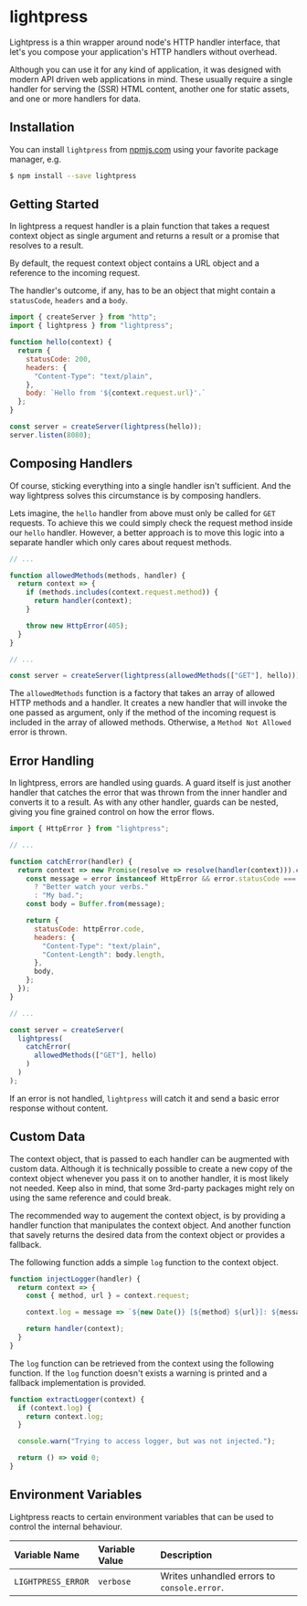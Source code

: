 # lightpress

Lightpress is a thin wrapper around node's HTTP handler interface, that let's
you compose your application's HTTP handlers without overhead.

Although you can use it for any kind of application, it was designed with
modern API driven web applications in mind. These usually require a single
handler for serving the (SSR) HTML content, another one for static assets, and
one or more handlers for data.

## Installation

You can install `lightpress` from [npmjs.com](https://www.npmjs.com) using your
favorite package manager, e.g.

```bash
$ npm install --save lightpress
```

## Getting Started

In lightpress a request handler is a plain function that takes a request context
object as single argument and returns a result or a promise that resolves
to a result.

By default, the request context object contains a URL object and a reference to
the incoming request.

The handler's outcome, if any, has to be an object that might contain a
`statusCode`, `headers` and a `body`.

```js
import { createServer } from "http";
import { lightpress } from "lightpress";

function hello(context) {
  return {
    statusCode: 200,
    headers: {
      "Content-Type": "text/plain",
    },
    body: `Hello from '${context.request.url}'.`
  };
}

const server = createServer(lightpress(hello));
server.listen(8080);
```

## Composing Handlers

Of course, sticking everything into a single handler isn't sufficient. And the
way lightpress solves this circumstance is by composing handlers.

Lets imagine, the `hello` handler from above must only be called for `GET`
requests. To achieve this we could simply check the request method inside our
`hello` handler. However, a better approach is to move this logic into a
separate handler which only cares about request methods.

```js
// ...

function allowedMethods(methods, handler) {
  return context => {
    if (methods.includes(context.request.method)) {
      return handler(context);
    }

    throw new HttpError(405);
  }
}

// ...

const server = createServer(lightpress(allowedMethods(["GET"], hello)));
```

The `allowedMethods` function is a factory that takes an array of allowed HTTP
methods and a handler. It creates a new handler that will invoke the one passed
as argument, only if the method of the incoming request is included in the array
of allowed methods. Otherwise, a `Method Not Allowed` error is thrown.

## Error Handling

In lightpress, errors are handled using guards. A guard itself is just another
handler that catches the error that was thrown from the inner handler and
converts it to a result. As with any other handler, guards can be nested, giving
you fine grained control on how the error flows.

```js
import { HttpError } from "lightpress";

// ...

function catchError(handler) {
  return context => new Promise(resolve => resolve(handler(context))).catch(error => {
    const message = error instanceof HttpError && error.statusCode === 405
      ? "Better watch your verbs."
      : "My bad.";
    const body = Buffer.from(message);

    return {
      statusCode: httpError.code,
      headers: {
        "Content-Type": "text/plain",
        "Content-Length": body.length,
      },
      body,
    };
  });
}

// ...

const server = createServer(
  lightpress(
    catchError(
      allowedMethods(["GET"], hello)
    )
  )
);
```

If an error is not handled, `lightpress` will catch it and send a basic error
response without content.

## Custom Data

The context object, that is passed to each handler can be augmented with custom
data.  Although it is technically possible to create a new copy of the context
object whenever you pass it on to another handler, it is most likely not needed.
Keep also in mind, that some 3rd-party packages might rely on using the same
reference and could break.

The recommended way to augement the context object, is by providing a handler
function that manipulates the context object. And another function that savely
returns the desired data from the context object or provides a fallback.

The following function adds a simple `log` function to the context object.

```js
function injectLogger(handler) {
  return context => {
    const { method, url } = context.request;

    context.log = message => `${new Date()} [${method} ${url}]: ${message}`;

    return handler(context);
  }
}
```

The `log` function can be retrieved from the context using the following
function. If the `log` function doesn't exists a warning is printed and a
fallback implementation is provided.

```js
function extractLogger(context) {
  if (context.log) {
    return context.log;
  }

  console.warn("Trying to access logger, but was not injected.");

  return () => void 0;
}
```

## Environment Variables

Lightpress reacts to certain environment variables that can be used to control
the internal behaviour.

| Variable Name      | Variable Value | Description
|:-------------------|:---------------|:----------------------------------------
| `LIGHTPRESS_ERROR` | `verbose`      | Writes unhandled errors to `console.error`.
